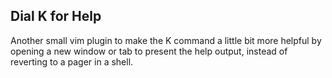 ## Dial K for Help

Another small vim plugin to make the K command a little bit more helpful by
opening a new window or tab to present the help output, instead of reverting to
a pager in a shell.

